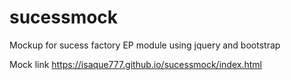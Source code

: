 # sucessmock
Mockup for sucess factory EP module using jquery and bootstrap

Mock link https://isaque777.github.io/sucessmock/index.html

